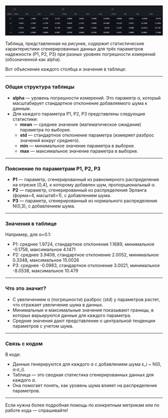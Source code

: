 ![alt text](download.png)

Таблица, представленная на рисунке, содержит статистические характеристики сгенерированных данных для трёх параметров надежности (P1, P2, P3) при разных уровнях погрешности измерений (обозначенной как alpha).

Вот объяснение каждого столбца и значения в таблице:

---

### Общая структура таблицы

- **alpha** — уровень погрешности измерений. Это параметр α, который масштабирует стандартное отклонение добавляемого шума к данным.
- Для каждого параметра P1, P2, P3 представлены следующие статистики:
  - **mean** — среднее значение (математическое ожидание) параметра по выборке.
  - **std** — стандартное отклонение параметра (измеряет разброс значений вокруг среднего).
  - **min** — минимальное значение параметра в выборке.
  - **max** — максимальное значение параметра в выборке.

---

### Пояснение по параметрам P1, P2, P3

- **P1** — параметр, сгенерированный из равномерного распределения на отрезке [0,4], к которому добавлен шум, пропорциональный α.
- **P2** — параметр, сгенерированный из распределения Эрланга (форма=4, масштаб=1), с добавлением шума.
- **P3** — параметр, сгенерированный из нормального распределения N(0,3), с добавлением шума.

---

### Значения в таблице

Например, для α=0.1:

- P1: среднее 1.9724, стандартное отклонение 1.1689, минимальное -0.1758, максимальное 4.1471
- P2: среднее 3.9408, стандартное отклонение 2.0052, минимальное 0.3348, максимальное 15.0026
- P3: среднее -0.0983, стандартное отклонение 3.0021, минимальное -8.0538, максимальное 10.479

---

### Что это значит?

- С увеличением α (погрешности) разброс (std) у параметров растет, что отражает увеличение шума в данных.
- Минимальные и максимальные значения показывают границы, в которых варьируются данные для каждого параметра.
- Средние значения дают представление о центральной тенденции параметров с учетом шума.

---

### Связь с кодом

В коде:

- Данные генерируются для каждого α с добавлением шума ε_i ~ N(0, α·σ_i).
- Таблица — это сводная статистика сгенерированных данных для каждого α.
- Она помогает понять, как уровень шума влияет на распределение параметров.

---

Если нужна более подробная помощь по конкретным метрикам или по работе кода — спрашивайте!
